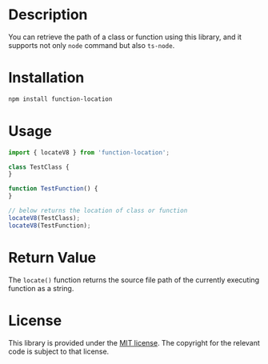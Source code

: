 # Description

You can retrieve the path of a class or function using this library, and it supports not only `node` command but also 
`ts-node`.

# Installation

```bash
npm install function-location
```

# Usage

```ts
import { locateV8 } from 'function-location';

class TestClass {
}

function TestFunction() {
}

// below returns the location of class or function
locateV8(TestClass);
locateV8(TestFunction);
```

# Return Value

The `locate()` function returns the source file path of the currently executing function as a string.

# License

This library is provided under the [MIT license](https://github.com/Nhahan/function-location). The copyright for the relevant code is subject to that license.
